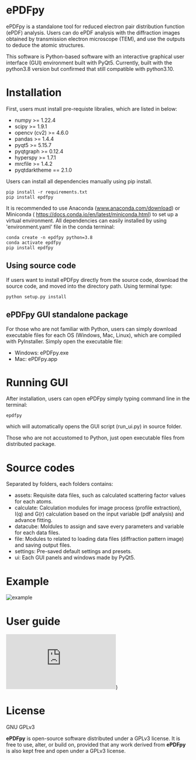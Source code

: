 # ePDFpy
ePDFpy is a standalone tool for reduced electron pair distribution function (ePDF) analysis. Users can do ePDF analysis with the diffraction images obtained by transmission electron microscope (TEM), and use the outputs to deduce the atomic structures.

This software is Python-based software with an interactive graphical user interface (GUI) environment built with PyQt5. Currently, built with the python3.8 version but confirmed that still compatible with python3.10.

# Installation
First, users must install pre-requiste libralies, which are listed in below:

- numpy >= 1.22.4
- scipy >= 1.9.1
- opencv (cv2) >= 4.6.0
- pandas >= 1.4.4
- pyqt5 >= 5.15.7
- pyqtgraph >= 0.12.4
- hyperspy >= 1.7.1
- mrcfile >= 1.4.2
- pyqtdarktheme == 2.1.0

Users can install all dependencies manually using pip install. 
```
pip install -r requirements.txt
pip install epdfpy
```
It is recommended to use Anaconda (www.anaconda.com/download) or Miniconda ( https://docs.conda.io/en/latest/miniconda.html) to set up a virtual environment. All dependencies can easily installed by using 'environment.yaml' file in the conda terminal:
```
conda create -n epdfpy python=3.8
conda activate epdfpy
pip install epdfpy
```

[//]: # (or)

[//]: # (```)

[//]: # (conda env create --file environment.yaml)

[//]: # (```)

[//]: # (It is recommended to install ePDFpy via PyPI or Anaconda distribution. Users can establish the virtual environment &#40;&#41;, then use following command line to install.)

[//]: # ()
[//]: # (```)

[//]: # (pip install epdfpy)

[//]: # (```)

[//]: # (or)

[//]: # (```)

[//]: # (conda install epdfpy)

[//]: # (```)

## Using source code

If users want to install ePDFpy directly from the source code, download the source code, and moved into the directory path. Using terminal type:
```
python setup.py install
```

## ePDFpy GUI standalone package
For those who are not familiar with Python, users can simply download executable files for each OS (Windows, Mac, Linux), which are compiled with PyInstaller.
Simply open the executable file:
- Windows: ePDFpy.exe
- Mac: ePDFpy.app



# Running GUI

After installation, users can open ePDFpy simply typing command line in the terminal:
```
epdfpy
```
which will automatically opens the GUI script (run_ui.py) in source folder.

Those who are not accustomed to Python, just open executable files from distributed package.

# Source codes

Separated by folders, each folders contains:
- assets: Requisite data files, such as calculated scattering factor values for each atoms.
- calculate: Calculation modules for image process (profile extraction), I(q) and G(r) calculation based on the input variable (pdf analysis) and advance fitting.
- datacube: Moldules to assign and save every parameters and variable for each data files.
- file: Modules to related to loading data files (diffraction pattern image) and saving output files.
- settings: Pre-saved default settings and presets.
- ui: Each GUI panels and windows made by PyQt5.

# Example
![example](https://github.com/GWlab-SKKU/ePDFpy/assets/59153513/aa1f59c5-0daa-4276-81f4-d48a829b3b56)

# User guide
![./examples/User Guide.md](https://github.com/GWlab-SKKU/ePDFpy/blob/Distribute/examples/User%20Guide.md))

# License

GNU GPLv3

**ePDFpy** is open-source software distributed under a GPLv3 license.
It is free to use, alter, or build on, provided that any work derived from **ePDFpy** is also kept free and open under a GPLv3 license.
